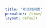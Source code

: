 ```yaml
---
title: "考试时间表"
permalink: /time/
layout: default
---
```


<!-- 日程表的容器 -->
<div id="calendar">
  <ul>
    <!-- 日程事件将被添加到这里 -->
  </ul>
</div>
<script src="script.js"></script>